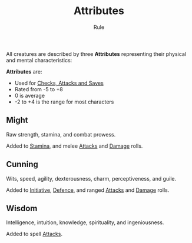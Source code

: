 <header>

# Attributes

<p class="subheading">Rule</p>

</header>

All creatures are described by three **Attributes** representing their physical and mental characteristics:

**Attributes** are:

 * Used for [Checks, Attacks and Saves](pages/rules/rolling.md)
 * Rated from -5 to +8
 * 0 is average
 * -2 to +4 is the range for most characters

<section class="small summaries">

<section class="summary">

## Might

Raw strength, stamina, and combat prowess.

Added to [Stamina](pages/combat/stamina.md), and melee [Attacks](pages/combat/attacks.md) and [Damage](pages/combat/attacks.md) rolls.

</section>

<section class="summary">

## Cunning

Wits, speed, agility, dexterousness, charm, perceptiveness, and guile.

Added to [Initiative](pages/combat/index.md#initiative), [Defence](pages/combat/attacks.md?id=defence), and ranged [Attacks](pages/combat/attacks.md) and [Damage](pages/combat/attacks.md) rolls.

</section>

<section class="summary">

## Wisdom

Intelligence, intuition, knowledge, spirituality, and ingeniousness.

Added to spell [Attacks](pages/combat/attacks.md).

</section>
</section>
